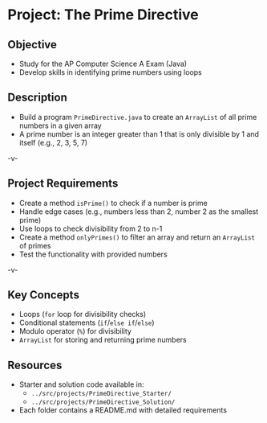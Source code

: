 # Project: The Prime Directive

## Objective

-   Study for the AP Computer Science A Exam (Java)
-   Develop skills in identifying prime numbers using loops

## Description

-   Build a program `PrimeDirective.java` to create an `ArrayList` of all prime numbers in a given array
-   A prime number is an integer greater than 1 that is only divisible by 1 and itself (e.g., 2, 3, 5, 7)

-v-

## Project Requirements

-   Create a method `isPrime()` to check if a number is prime
-   Handle edge cases (e.g., numbers less than 2, number 2 as the smallest prime)
-   Use loops to check divisibility from 2 to n-1
-   Create a method `onlyPrimes()` to filter an array and return an `ArrayList` of primes
-   Test the functionality with provided numbers

-v-

## Key Concepts

-   Loops (`for` loop for divisibility checks)
-   Conditional statements (`if`/`else if`/`else`)
-   Modulo operator (`%`) for divisibility
-   `ArrayList` for storing and returning prime numbers

## Resources

-   Starter and solution code available in:
    -   `../src/projects/PrimeDirective_Starter/`
    -   `../src/projects/PrimeDirective_Solution/`
-   Each folder contains a README.md with detailed requirements
